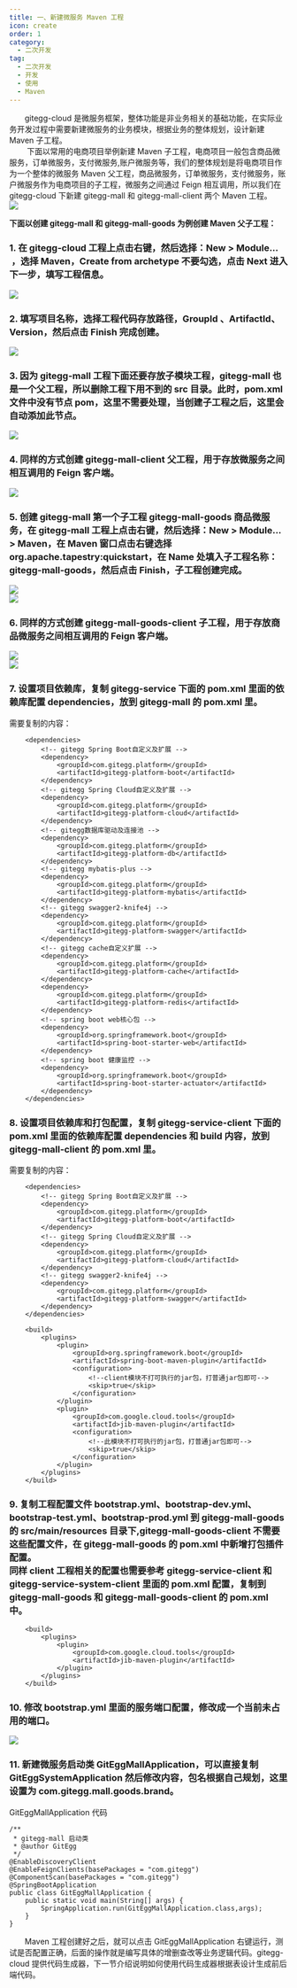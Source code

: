 ```yaml
---
title: 一、新建微服务 Maven 工程
icon: create
order: 1
category:
  - 二次开发
tag:
  - 二次开发
  - 开发
  - 使用
  - Maven
---
```


&emsp;&emsp;gitegg-cloud 是微服务框架，整体功能是非业务相关的基础功能，在实际业务开发过程中需要新建微服务的业务模块，根据业务的整体规划，设计新建 Maven 子工程。<br />   下面以常用的电商项目举例新建 Maven 子工程，电商项目一般包含商品微服务，订单微服务，支付微服务,账户微服务等，我们的整体规划是将电商项目作为一个整体的微服务 Maven 父工程，商品微服务，订单微服务，支付微服务，账户微服务作为电商项目的子工程，微服务之间通过 Feign 相互调用，所以我们在 gitegg-cloud 下新建 gitegg-mall 和 gitegg-mall-client 两个 Maven 工程。<br />![](https://cdn.gitegg.com/cloud/docs/images/20211116164756.png#id=geE01&originHeight=560&originWidth=1240&originalType=binary&ratio=1&status=done&style=none)

**下面以创建 gitegg-mall 和 gitegg-mall-goods 为例创建 Maven 父子工程：**

### 1. 在 gitegg-cloud 工程上点击右键，然后选择：New > Module...  ，选择 Maven，Create from archetype 不要勾选，点击 Next 进入下一步，填写工程信息。

![](https://cdn.gitegg.com/cloud/docs/images/20211116164811.png#id=wqbxG&originHeight=671&originWidth=1236&originalType=binary&ratio=1&status=done&style=none)

### 2. 填写项目名称，选择工程代码存放路径，GroupId 、ArtifactId、Version，然后点击 Finish 完成创建。

![](https://cdn.gitegg.com/cloud/docs/images/20211116164822.png#id=fgNeB&originHeight=671&originWidth=1065&originalType=binary&ratio=1&status=done&style=none)

### 3. 因为 gitegg-mall 工程下面还要存放子模块工程，gitegg-mall 也是一个父工程，所以删除工程下用不到的 src 目录。此时，pom.xml 文件中没有节点 pom，这里不需要处理，当创建子工程之后，这里会自动添加此节点。

![](https://cdn.gitegg.com/cloud/docs/images/20211116164835.png#id=kjndt&originHeight=356&originWidth=1033&originalType=binary&ratio=1&status=done&style=none)

### 4. 同样的方式创建 gitegg-mall-client 父工程，用于存放微服务之间相互调用的 Feign 客户端。

![](https://cdn.gitegg.com/cloud/docs/images/20211116164846.png#id=EabBe&originHeight=477&originWidth=1056&originalType=binary&ratio=1&status=done&style=none)

### 5. 创建 gitegg-mall 第一个子工程 gitegg-mall-goods 商品微服务，在 gitegg-mall 工程上点击右键，然后选择：New > Module... > Maven，在 Maven 窗口点击右键选择 org.apache.tapestry:quickstart，在 Name 处填入子工程名称：gitegg-mall-goods，然后点击 Finish，子工程创建完成。

![](https://cdn.gitegg.com/cloud/docs/images/20211116164858.png#id=Zy6Yn&originHeight=670&originWidth=1064&originalType=binary&ratio=1&status=done&style=none)<br />![](https://cdn.gitegg.com/cloud/docs/images/20211116164908.png#id=TwqBr&originHeight=671&originWidth=1065&originalType=binary&ratio=1&status=done&style=none)

### 6. 同样的方式创建 gitegg-mall-goods-client 子工程，用于存放商品微服务之间相互调用的 Feign 客户端。

![](https://cdn.gitegg.com/cloud/docs/images/20211116164922.png#id=UpCQF&originHeight=676&originWidth=1061&originalType=binary&ratio=1&status=done&style=none)<br />![](https://cdn.gitegg.com/cloud/docs/images/20211116164933.png#id=XcWFn&originHeight=524&originWidth=1034&originalType=binary&ratio=1&status=done&style=none)

### 7. 设置项目依赖库，复制 gitegg-service 下面的 pom.xml 里面的依赖库配置 dependencies，放到 gitegg-mall 的 pom.xml 里。

需要复制的内容：

```
    <dependencies>
        <!-- gitegg Spring Boot自定义及扩展 -->
        <dependency>
            <groupId>com.gitegg.platform</groupId>
            <artifactId>gitegg-platform-boot</artifactId>
        </dependency>
        <!-- gitegg Spring Cloud自定义及扩展 -->
        <dependency>
            <groupId>com.gitegg.platform</groupId>
            <artifactId>gitegg-platform-cloud</artifactId>
        </dependency>
        <!-- gitegg数据库驱动及连接池 -->
        <dependency>
            <groupId>com.gitegg.platform</groupId>
            <artifactId>gitegg-platform-db</artifactId>
        </dependency>
        <!-- gitegg mybatis-plus -->
        <dependency>
            <groupId>com.gitegg.platform</groupId>
            <artifactId>gitegg-platform-mybatis</artifactId>
        </dependency>
        <!-- gitegg swagger2-knife4j -->
        <dependency>
            <groupId>com.gitegg.platform</groupId>
            <artifactId>gitegg-platform-swagger</artifactId>
        </dependency>
        <!-- gitegg cache自定义扩展 -->
        <dependency>
            <groupId>com.gitegg.platform</groupId>
            <artifactId>gitegg-platform-cache</artifactId>
        </dependency>
        <dependency>
            <groupId>com.gitegg.platform</groupId>
            <artifactId>gitegg-platform-redis</artifactId>
        </dependency>
        <!-- spring boot web核心包 -->
        <dependency>
            <groupId>org.springframework.boot</groupId>
            <artifactId>spring-boot-starter-web</artifactId>
        </dependency>
        <!-- spring boot 健康监控 -->
        <dependency>
            <groupId>org.springframework.boot</groupId>
            <artifactId>spring-boot-starter-actuator</artifactId>
        </dependency>
    </dependencies>
```

### 8. 设置项目依赖库和打包配置，复制 gitegg-service-client 下面的 pom.xml 里面的依赖库配置 dependencies 和 build 内容，放到 gitegg-mall-client 的 pom.xml 里。

需要复制的内容：

```
    <dependencies>
        <!-- gitegg Spring Boot自定义及扩展 -->
        <dependency>
            <groupId>com.gitegg.platform</groupId>
            <artifactId>gitegg-platform-boot</artifactId>
        </dependency>
        <!-- gitegg Spring Cloud自定义及扩展 -->
        <dependency>
            <groupId>com.gitegg.platform</groupId>
            <artifactId>gitegg-platform-cloud</artifactId>
        </dependency>
        <!-- gitegg swagger2-knife4j -->
        <dependency>
            <groupId>com.gitegg.platform</groupId>
            <artifactId>gitegg-platform-swagger</artifactId>
        </dependency>
    </dependencies>

    <build>
        <plugins>
            <plugin>
                <groupId>org.springframework.boot</groupId>
                <artifactId>spring-boot-maven-plugin</artifactId>
                <configuration>
                    <!--client模块不打可执行的jar包，打普通jar包即可-->
                    <skip>true</skip>
                </configuration>
            </plugin>
            <plugin>
                <groupId>com.google.cloud.tools</groupId>
                <artifactId>jib-maven-plugin</artifactId>
                <configuration>
                    <!--此模块不打可执行的jar包，打普通jar包即可-->
                    <skip>true</skip>
                </configuration>
            </plugin>
        </plugins>
    </build>
```

### 9. 复制工程配置文件 bootstrap.yml、bootstrap-dev.yml、bootstrap-test.yml、bootstrap-prod.yml 到 gitegg-mall-goods 的 src/main/resources 目录下,gitegg-mall-goods-client 不需要这些配置文件，在 gitegg-mall-goods 的 pom.xml 中新增打包插件配置。<br /> 同样 client 工程相关的配置也需要参考 gitegg-service-client 和 gitegg-service-system-client 里面的 pom.xml 配置，复制到 gitegg-mall-goods 和 gitegg-mall-goods-client 的 pom.xml 中。

```
    <build>
        <plugins>
            <plugin>
                <groupId>com.google.cloud.tools</groupId>
                <artifactId>jib-maven-plugin</artifactId>
            </plugin>
        </plugins>
    </build>
```

### 10. 修改 bootstrap.yml 里面的服务端口配置，修改成一个当前未占用的端口。

![](https://cdn.gitegg.com/cloud/docs/images/20211116181448.png#id=wwnYP&originHeight=468&originWidth=1140&originalType=binary&ratio=1&status=done&style=none)

### 11. 新建微服务启动类 GitEggMallApplication，可以直接复制 GitEggSystemApplication 然后修改内容，包名根据自己规划，这里设置为 com.gitegg.mall.goods.brand。

GitEggMallApplication 代码

```
/**
 * gitegg-mall 启动类
 * @author GitEgg
 */
@EnableDiscoveryClient
@EnableFeignClients(basePackages = "com.gitegg")
@ComponentScan(basePackages = "com.gitegg")
@SpringBootApplication
public class GitEggMallApplication {
    public static void main(String[] args) {
        SpringApplication.run(GitEggMallApplication.class,args);
    }
}
```

&emsp;&emsp;Maven 工程创建好之后，就可以点击 GitEggMallApplication 右键运行，测试是否配置正确，后面的操作就是编写具体的增删查改等业务逻辑代码。gitegg-cloud 提供代码生成器，下一节介绍说明如何使用代码生成器根据表设计生成前后端代码。
